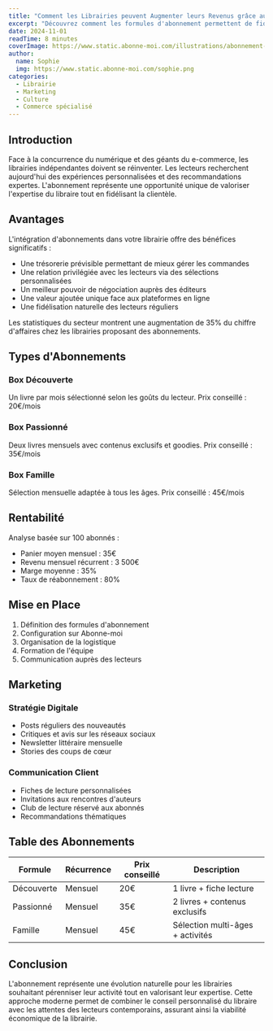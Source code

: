 ```yaml
---
title: "Comment les Librairies peuvent Augmenter leurs Revenus grâce aux Abonnements"
excerpt: "Découvrez comment les formules d'abonnement permettent de fidéliser votre clientèle et d'assurer des revenus mensuels prévisibles dans votre librairie"
date: 2024-11-01
readTime: 8 minutes
coverImage: https://www.static.abonne-moi.com/illustrations/abonnement-pour-les-libraires.webp
author:
  name: Sophie
  img: https://www.static.abonne-moi.com/sophie.png
categories:
  - Librairie
  - Marketing
  - Culture
  - Commerce spécialisé
---
```


<ArticleTitle text="Comment les Librairies peuvent Augmenter leurs Revenus grâce aux Abonnements" />

<ArticleResume text="Innovez dans votre librairie avec des box littéraires sur-mesure. Proposez une expérience de lecture personnalisée à vos clients tout en développant des revenus récurrents. Une solution pour dynamiser votre activité." />

## Introduction

Face à la concurrence du numérique et des géants du e-commerce, les librairies indépendantes doivent se réinventer. Les lecteurs recherchent aujourd'hui des expériences personnalisées et des recommandations expertes. L'abonnement représente une opportunité unique de valoriser l'expertise du libraire tout en fidélisant la clientèle.

## Avantages

L'intégration d'abonnements dans votre librairie offre des bénéfices significatifs :

- Une trésorerie prévisible permettant de mieux gérer les commandes
- Une relation privilégiée avec les lecteurs via des sélections personnalisées
- Un meilleur pouvoir de négociation auprès des éditeurs
- Une valeur ajoutée unique face aux plateformes en ligne
- Une fidélisation naturelle des lecteurs réguliers

Les statistiques du secteur montrent une augmentation de 35% du chiffre d'affaires chez les librairies proposant des abonnements.

## Types d'Abonnements

### Box Découverte
Un livre par mois sélectionné selon les goûts du lecteur.
Prix conseillé : 20€/mois

### Box Passionné
Deux livres mensuels avec contenus exclusifs et goodies.
Prix conseillé : 35€/mois

### Box Famille
Sélection mensuelle adaptée à tous les âges.
Prix conseillé : 45€/mois

## Rentabilité

Analyse basée sur 100 abonnés :

- Panier moyen mensuel : 35€
- Revenu mensuel récurrent : 3 500€
- Marge moyenne : 35%
- Taux de réabonnement : 80%

<ArticleCta
  link="?showForm=true"
  label="Lancez vos box littéraires"
  description="Créez des abonnements lecture personnalisés pour vos clients"
  ctaLabel="Je crée mon compte"
  icon="i-ph:book"
  secondaryLink="/#demo"
  secondaryLabel="Découvrir Abonne-moi en vidéo"
/>

## Mise en Place

1. Définition des formules d'abonnement
2. Configuration sur Abonne-moi
3. Organisation de la logistique
4. Formation de l'équipe
5. Communication auprès des lecteurs

## Marketing

### Stratégie Digitale
- Posts réguliers des nouveautés
- Critiques et avis sur les réseaux sociaux
- Newsletter littéraire mensuelle
- Stories des coups de cœur

### Communication Client
- Fiches de lecture personnalisées
- Invitations aux rencontres d'auteurs
- Club de lecture réservé aux abonnés
- Recommandations thématiques

## Table des Abonnements

| Formule | Récurrence | Prix conseillé | Description |
|---------|------------|----------------|-------------|
| Découverte | Mensuel | 20€ | 1 livre + fiche lecture |
| Passionné | Mensuel | 35€ | 2 livres + contenus exclusifs |
| Famille | Mensuel | 45€ | Sélection multi-âges + activités |

## Conclusion

L'abonnement représente une évolution naturelle pour les librairies souhaitant pérenniser leur activité tout en valorisant leur expertise. Cette approche moderne permet de combiner le conseil personnalisé du libraire avec les attentes des lecteurs contemporains, assurant ainsi la viabilité économique de la librairie.

<ArticleCta
  link="?showForm=true"
  label="Dynamisez votre librairie"
  description="Simplifiez la gestion de vos abonnements lecture"
  ctaLabel="Je crée mon compte"
  icon="i-ph:book"
  secondaryLink="/#demo"
  secondaryLabel="Découvrir Abonne-moi en vidéo"
/>
